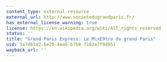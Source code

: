 ```yaml
---
content_type: external-resource
external_url: http://www.societedugrandparis.fr/
has_external_license_warning: true
license: https://en.wikipedia.org/wiki/All_rights_reserved
status: ''
title: "Grand Paris Express: Le M\xE9tro du grand Paris"
uid: 3a7d6142-6e20-4ea6-b7b8-7182e7f94951
wayback_url: ''
---
```

